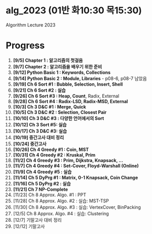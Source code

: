 # alg_2023 (01반 화10:30 목15:30)
Algorithm Lecture 2023

# Progress
1. **[9/5] Chapter 1 : 알고리즘의 첫걸음**
2. **[9/7] Chapter 2 : 알고리즘을 배우기 위한 준비**
3. **[9/12] Python Basic 1 : Keywords, Collections**
4. **[9/14] Python Basic 2 : Module, Libraries** - p08-6, p08-7 남았음
5. **[9/19] Ch 6 Sort #1 : Bubble, Selection, Insert, Shell**
6. **[9/21] Ch 6 Sort #2 : 실습**
7. **[9/26] Ch 6 Sort #3 : Heap, Count**, Radix, External
8. **[9/28] Ch 6 Sort #4 : Radix-LSD, Radix-MSD, External**
9. **[10/3] Ch 3 D&C #1 : Merge, Quick**
10. **[10/5] Ch 3 D&C #2 : Selection, Closest Pair**
11. **[10/10] Ch 3 D&C #3 : 다양한 언어에서의 Sort**
12. **[10/12] Ch 3 Sort #5: 실습**
13. **[10/17] Ch 3 D&C #3: 실습**
14. **[10/19] 중간고사 대비 정리**
15. **[10/24] 중간고사**
16. **[10/26] Ch 4 Greedy #1 : Coin, MST**
17. **[10/31] Ch 4 Greedy #2 : Kruskal, Prim**
18. **[11/2] Ch 4 Greedy #3 : Prim, Dijkstra, Knapsack, ...**
19. **[11/7] Ch 4 Greedy #4 : Set-Cover, Floyd-Warshall (Online)**
20. **[11/9] Ch 4 Greedy #5 : 실습**
21. **[11/14] Ch 5 DyPrg #1 : Matrix, 0-1 Knapsack, Coin Change**
22. **[11/16] Ch 5 DyPrg #2 : 실습**
23. **[11/21] Ch 7 NP-Complete**
24. [11/23] Ch 8 Approx. Algo. #1 : PPT
25. [11/28] Ch 8 Approx. Algo. #2 : 실습: MST-TSP
26. [11/30] Ch 8 Approx. Algo. #3 : 실습: VertexCover, BinPacking
27. [12/5] Ch 8 Approx. Algo. #4 : 실습: Clustering
28. [12/7] 기말고사 대비 정리
29. [12/12] 기말고사
